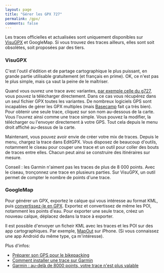 ```yaml
---
layout: page
title: "Gérer les GPX 727"
permalink: /gpx/
comments: false
---
```


Les traces officielles et actualisées sont uniquement disponibles sur [VisuGPX](https://www.visugpx.com/) et GoogleMap.
Si vous trouvez des traces ailleurs, elles sont soit obsolètes, soit proposées par des tiers.

### VisuGPX

C'est l'outil d'édition et de partage cartographique le plus puissant, en grande partie utilisable gratuitement (et français en prime). OK, ce n'est pas le plus simple, mais ça vaut la peine de le maîtriser.

Quand vous ouvrez une trace avec variantes, [par exemple celle du g727](https://www.visugpx.com/CUblYBm7Li), vous pouvez la télécharger directement.
Dans ce cas vous récupérez dans un seul fichier GPX toutes les variantes.
De nombreux logiciels GPS sont incapables de gérer les GPX multiples (mais [Basecamp](https://www.garmin.com/fr-FR/software/basecamp/) fait ça très bien).
Pour obtenir une seule trace, cliquez sur son nom au-dessous de la carte. Vous l'ouvrez ainsi comme une trace simple. Vous pouvez la modifier, la télécharger ou l'envoyer directement à votre GPS. Tout cela depuis le menu droit affiché au-dessus de la carte.

Maintenant, vous pouvez avoir envie de créer votre mix de traces. Depuis le menu, chargez la trace dans EditGPX.
Vous disposez de beaucoup d'outils, notamment le ciseau pour couper une trace et un outil pour coller des bouts de traces entre elles. Chacun peut ainsi se construire des itinéraires sur mesure.

Conseil : les Garmin n'aiment pas les traces de plus de 8 000 points.
Avec le ciseau, tronçonnez une trace en plusieurs parties.
Sur VisuGPX, un outil permet de compter le nombre de points d'une trace.

### GoogleMap

 Pour générer un GPX, exportez le calque qui vous intéresse au format KML, puis [convertissez-le en GPX](https://www.gpsvisualizer.com/convert_input). Exportez et convertissez de même les POI, notamment les points d'eau. Pour exporter une seule trace, créez un nouveau calque, déplacez dedans la trace à exporter.

 Il est possible d'envoyer un ficheir KML avec les traces et les POI sur des app cartographiques. Par exemple, [MapOut](https://mapout.app/) sur iPhone. (Si vous connaissez une app Android du même type, ça m'intéresse). 

 Plus d'infos:

 * [Préparer son GPS pour le bikepacking](https://tcrouzet.com/2023/03/24/comment-je-prepare-mon-gps-pour-un-bikepacking/)
 * [Comment installer une trace sur Garmin](https://tcrouzet.com/2023/02/10/comment-installer-une-trace-sur-garmin/)
 * [Garmin : au-delà de 8000 points, votre trace n'est plus valable](https://tcrouzet.com/2021/10/03/quand-la-trace-perd-des-points-sur-les-gps-garmin/)
